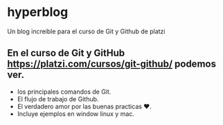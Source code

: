 # hyperblog
Un blog increible para el curso de Git y Github de platzi

## En el curso de Git y GitHub https://platzi.com/cursos/git-github/ podemos ver.
* los principales comandos de Git.
* El flujo de trabajo de Github.
* El verdadero amor por las buenas practicas ❤.
* Incluye ejemplos en window linux y mac.